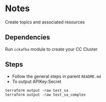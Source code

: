 # Notes

Create topics and associated resources

## Dependencies

Run `cckafka` module to create your CC Cluster

## Steps

* Follow the general steps in parent `README.md`
* To output APIKey:Secret

```shell
terraform output -raw test_sa
terraform output -raw test_sa_complex
```

